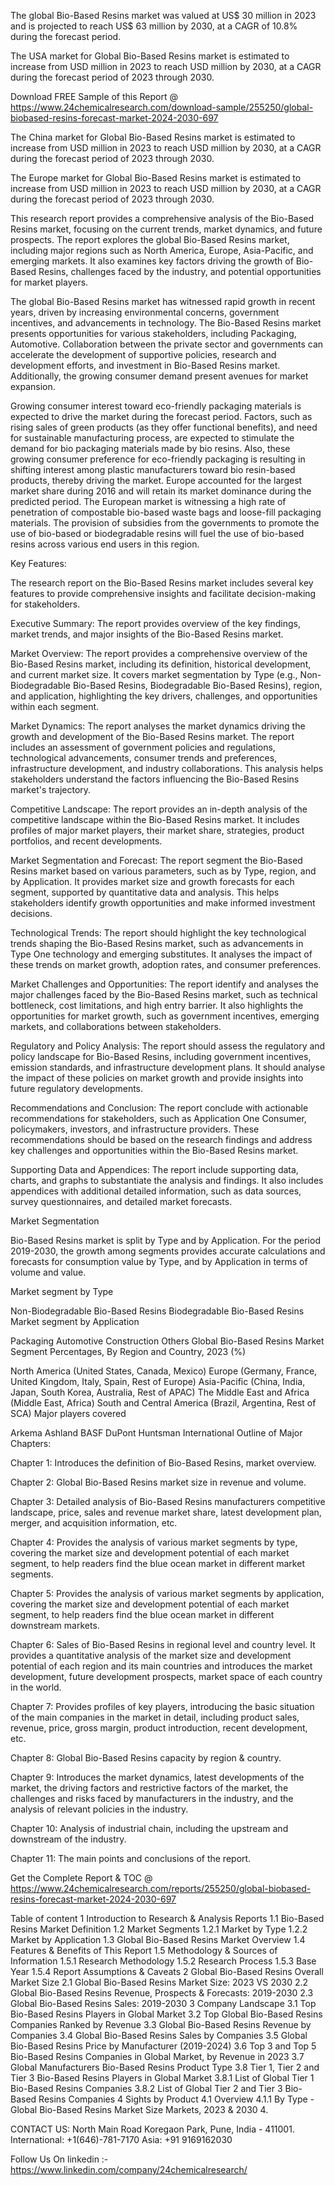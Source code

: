 The global Bio-Based Resins market was valued at US$ 30 million in 2023 and is projected to reach US$ 63 million by 2030, at a CAGR of 10.8% during the forecast period.

The USA market for Global Bio-Based Resins  market is estimated to increase from USD million in 2023 to reach USD million by 2030, at a CAGR during the forecast period of 2023 through 2030.

Download FREE Sample of this Report @ https://www.24chemicalresearch.com/download-sample/255250/global-biobased-resins-forecast-market-2024-2030-697

The China market for Global Bio-Based Resins market is estimated to increase from USD million in 2023 to reach USD million by 2030, at a CAGR during the forecast period of 2023 through 2030.

The Europe market for Global Bio-Based Resins market is estimated to increase from USD million in 2023 to reach USD million by 2030, at a CAGR during the forecast period of 2023 through 2030.

This research report provides a comprehensive analysis of the Bio-Based Resins market, focusing on the current trends, market dynamics, and future prospects. The report explores the global Bio-Based Resins market, including major regions such as North America, Europe, Asia-Pacific, and emerging markets. It also examines key factors driving the growth of Bio-Based Resins, challenges faced by the industry, and potential opportunities for market players.

The global Bio-Based Resins market has witnessed rapid growth in recent years, driven by increasing environmental concerns, government incentives, and advancements in technology. The Bio-Based Resins market presents opportunities for various stakeholders, including Packaging, Automotive. Collaboration between the private sector and governments can accelerate the development of supportive policies, research and development efforts, and investment in Bio-Based Resins market. Additionally, the growing consumer demand present avenues for market expansion.

Growing consumer interest toward eco-friendly packaging materials is expected to drive the market during the forecast period. Factors, such as rising sales of green products (as they offer functional benefits), and need for sustainable manufacturing process, are expected to stimulate the demand for bio packaging materials made by bio resins. Also, these growing consumer preference for eco-friendly packaging is resulting in shifting interest among plastic manufacturers toward bio resin-based products, thereby driving the market. Europe accounted for the largest market share during 2016 and will retain its market dominance during the predicted period. The European market is witnessing a high rate of penetration of compostable bio-based waste bags and loose-fill packaging materials. The provision of subsidies from the governments to promote the use of bio-based or biodegradable resins will fuel the use of bio-based resins across various end users in this region.

Key Features:

The research report on the Bio-Based Resins market includes several key features to provide comprehensive insights and facilitate decision-making for stakeholders.

Executive Summary: The report provides overview of the key findings, market trends, and major insights of the Bio-Based Resins market.

Market Overview: The report provides a comprehensive overview of the Bio-Based Resins market, including its definition, historical development, and current market size. It covers market segmentation by Type (e.g., Non-Biodegradable Bio-Based Resins, Biodegradable Bio-Based Resins), region, and application, highlighting the key drivers, challenges, and opportunities within each segment.

Market Dynamics: The report analyses the market dynamics driving the growth and development of the Bio-Based Resins market. The report includes an assessment of government policies and regulations, technological advancements, consumer trends and preferences, infrastructure development, and industry collaborations. This analysis helps stakeholders understand the factors influencing the Bio-Based Resins market's trajectory.

Competitive Landscape: The report provides an in-depth analysis of the competitive landscape within the Bio-Based Resins market. It includes profiles of major market players, their market share, strategies, product portfolios, and recent developments.

Market Segmentation and Forecast: The report segment the Bio-Based Resins market based on various parameters, such as by Type, region, and by Application. It provides market size and growth forecasts for each segment, supported by quantitative data and analysis. This helps stakeholders identify growth opportunities and make informed investment decisions.

Technological Trends: The report should highlight the key technological trends shaping the Bio-Based Resins market, such as advancements in Type One technology and emerging substitutes. It analyses the impact of these trends on market growth, adoption rates, and consumer preferences.

Market Challenges and Opportunities: The report identify and analyses the major challenges faced by the Bio-Based Resins market, such as technical bottleneck, cost limitations, and high entry barrier. It also highlights the opportunities for market growth, such as government incentives, emerging markets, and collaborations between stakeholders.

Regulatory and Policy Analysis: The report should assess the regulatory and policy landscape for Bio-Based Resins, including government incentives, emission standards, and infrastructure development plans. It should analyse the impact of these policies on market growth and provide insights into future regulatory developments.

Recommendations and Conclusion: The report conclude with actionable recommendations for stakeholders, such as Application One Consumer, policymakers, investors, and infrastructure providers. These recommendations should be based on the research findings and address key challenges and opportunities within the Bio-Based Resins market.

Supporting Data and Appendices: The report include supporting data, charts, and graphs to substantiate the analysis and findings. It also includes appendices with additional detailed information, such as data sources, survey questionnaires, and detailed market forecasts.

Market Segmentation

Bio-Based Resins market is split by Type and by Application. For the period 2019-2030, the growth among segments provides accurate calculations and forecasts for consumption value by Type, and by Application in terms of volume and value.

Market segment by Type

Non-Biodegradable Bio-Based Resins
Biodegradable Bio-Based Resins
Market segment by Application

Packaging
Automotive
Construction
Others
Global Bio-Based Resins Market Segment Percentages, By Region and Country, 2023 (%)

North America (United States, Canada, Mexico)
Europe (Germany, France, United Kingdom, Italy, Spain, Rest of Europe)
Asia-Pacific (China, India, Japan, South Korea, Australia, Rest of APAC)
The Middle East and Africa (Middle East, Africa)
South and Central America (Brazil, Argentina, Rest of SCA)
Major players covered

Arkema
Ashland
BASF
DuPont
Huntsman International
Outline of Major Chapters:

Chapter 1: Introduces the definition of Bio-Based Resins, market overview.

Chapter 2: Global Bio-Based Resins market size in revenue and volume.

Chapter 3: Detailed analysis of Bio-Based Resins manufacturers competitive landscape, price, sales and revenue market share, latest development plan, merger, and acquisition information, etc.

Chapter 4: Provides the analysis of various market segments by type, covering the market size and development potential of each market segment, to help readers find the blue ocean market in different market segments.

Chapter 5: Provides the analysis of various market segments by application, covering the market size and development potential of each market segment, to help readers find the blue ocean market in different downstream markets.

Chapter 6: Sales of Bio-Based Resins in regional level and country level. It provides a quantitative analysis of the market size and development potential of each region and its main countries and introduces the market development, future development prospects, market space of each country in the world.

Chapter 7: Provides profiles of key players, introducing the basic situation of the main companies in the market in detail, including product sales, revenue, price, gross margin, product introduction, recent development, etc.

Chapter 8: Global Bio-Based Resins capacity by region & country.

Chapter 9: Introduces the market dynamics, latest developments of the market, the driving factors and restrictive factors of the market, the challenges and risks faced by manufacturers in the industry, and the analysis of relevant policies in the industry.

Chapter 10: Analysis of industrial chain, including the upstream and downstream of the industry.

Chapter 11: The main points and conclusions of the report.

Get the Complete Report & TOC @ https://www.24chemicalresearch.com/reports/255250/global-biobased-resins-forecast-market-2024-2030-697

Table of content
1 Introduction to Research & Analysis Reports
1.1 Bio-Based Resins Market Definition
1.2 Market Segments
1.2.1 Market by Type
1.2.2 Market by Application
1.3 Global Bio-Based Resins Market Overview
1.4 Features & Benefits of This Report
1.5 Methodology & Sources of Information
1.5.1 Research Methodology
1.5.2 Research Process
1.5.3 Base Year
1.5.4 Report Assumptions & Caveats
2 Global Bio-Based Resins Overall Market Size
2.1 Global Bio-Based Resins Market Size: 2023 VS 2030
2.2 Global Bio-Based Resins Revenue, Prospects & Forecasts: 2019-2030
2.3 Global Bio-Based Resins Sales: 2019-2030
3 Company Landscape
3.1 Top Bio-Based Resins Players in Global Market
3.2 Top Global Bio-Based Resins Companies Ranked by Revenue
3.3 Global Bio-Based Resins Revenue by Companies
3.4 Global Bio-Based Resins Sales by Companies
3.5 Global Bio-Based Resins Price by Manufacturer (2019-2024)
3.6 Top 3 and Top 5 Bio-Based Resins Companies in Global Market, by Revenue in 2023
3.7 Global Manufacturers Bio-Based Resins Product Type
3.8 Tier 1, Tier 2 and Tier 3 Bio-Based Resins Players in Global Market
3.8.1 List of Global Tier 1 Bio-Based Resins Companies
3.8.2 List of Global Tier 2 and Tier 3 Bio-Based Resins Companies
4 Sights by Product
4.1 Overview
4.1.1 By Type - Global Bio-Based Resins Market Size Markets, 2023 & 2030
4.

CONTACT US:
North Main Road Koregaon Park, Pune, India - 411001.
International: +1(646)-781-7170
Asia: +91 9169162030

Follow Us On linkedin :- https://www.linkedin.com/company/24chemicalresearch/

